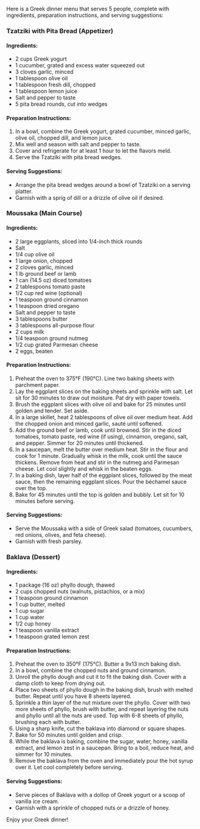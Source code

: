 Here is a Greek dinner menu that serves 5 people, complete with ingredients, preparation instructions, and serving suggestions:

### Tzatziki with Pita Bread (Appetizer)

#### Ingredients:
- 2 cups Greek yogurt
- 1 cucumber, grated and excess water squeezed out
- 3 cloves garlic, minced
- 1 tablespoon olive oil
- 1 tablespoon fresh dill, chopped
- 1 tablespoon lemon juice
- Salt and pepper to taste
- 5 pita bread rounds, cut into wedges

#### Preparation Instructions:
1. In a bowl, combine the Greek yogurt, grated cucumber, minced garlic, olive oil, chopped dill, and lemon juice.
2. Mix well and season with salt and pepper to taste.
3. Cover and refrigerate for at least 1 hour to let the flavors meld.
4. Serve the Tzatziki with pita bread wedges.

#### Serving Suggestions:
- Arrange the pita bread wedges around a bowl of Tzatziki on a serving platter.
- Garnish with a sprig of dill or a drizzle of olive oil if desired.

### Moussaka (Main Course)

#### Ingredients:
- 2 large eggplants, sliced into 1/4-inch thick rounds
- Salt
- 1/4 cup olive oil
- 1 large onion, chopped
- 2 cloves garlic, minced
- 1 lb ground beef or lamb
- 1 can (14.5 oz) diced tomatoes
- 2 tablespoons tomato paste
- 1/2 cup red wine (optional)
- 1 teaspoon ground cinnamon
- 1 teaspoon dried oregano
- Salt and pepper to taste
- 3 tablespoons butter
- 3 tablespoons all-purpose flour
- 2 cups milk
- 1/4 teaspoon ground nutmeg
- 1/2 cup grated Parmesan cheese
- 2 eggs, beaten

#### Preparation Instructions:
1. Preheat the oven to 375°F (190°C). Line two baking sheets with parchment paper.
2. Lay the eggplant slices on the baking sheets and sprinkle with salt. Let sit for 30 minutes to draw out moisture. Pat dry with paper towels.
3. Brush the eggplant slices with olive oil and bake for 25 minutes until golden and tender. Set aside.
4. In a large skillet, heat 2 tablespoons of olive oil over medium heat. Add the chopped onion and minced garlic, sauté until softened.
5. Add the ground beef or lamb, cook until browned. Stir in the diced tomatoes, tomato paste, red wine (if using), cinnamon, oregano, salt, and pepper. Simmer for 20 minutes until thickened.
6. In a saucepan, melt the butter over medium heat. Stir in the flour and cook for 1 minute. Gradually whisk in the milk, cook until the sauce thickens. Remove from heat and stir in the nutmeg and Parmesan cheese. Let cool slightly and whisk in the beaten eggs.
7. In a baking dish, layer half of the eggplant slices, followed by the meat sauce, then the remaining eggplant slices. Pour the béchamel sauce over the top.
8. Bake for 45 minutes until the top is golden and bubbly. Let sit for 10 minutes before serving.

#### Serving Suggestions:
- Serve the Moussaka with a side of Greek salad (tomatoes, cucumbers, red onions, olives, and feta cheese).
- Garnish with fresh parsley.

### Baklava (Dessert)

#### Ingredients:
- 1 package (16 oz) phyllo dough, thawed
- 2 cups chopped nuts (walnuts, pistachios, or a mix)
- 1 teaspoon ground cinnamon
- 1 cup butter, melted
- 1 cup sugar
- 1 cup water
- 1/2 cup honey
- 1 teaspoon vanilla extract
- 1 teaspoon grated lemon zest

#### Preparation Instructions:
1. Preheat the oven to 350°F (175°C). Butter a 9x13 inch baking dish.
2. In a bowl, combine the chopped nuts and ground cinnamon.
3. Unroll the phyllo dough and cut it to fit the baking dish. Cover with a damp cloth to keep from drying out.
4. Place two sheets of phyllo dough in the baking dish, brush with melted butter. Repeat until you have 8 sheets layered.
5. Sprinkle a thin layer of the nut mixture over the phyllo. Cover with two more sheets of phyllo, brush with butter, and repeat layering the nuts and phyllo until all the nuts are used. Top with 6-8 sheets of phyllo, brushing each with butter.
6. Using a sharp knife, cut the baklava into diamond or square shapes.
7. Bake for 50 minutes until golden and crisp.
8. While the baklava is baking, combine the sugar, water, honey, vanilla extract, and lemon zest in a saucepan. Bring to a boil, reduce heat, and simmer for 10 minutes.
9. Remove the baklava from the oven and immediately pour the hot syrup over it. Let cool completely before serving.

#### Serving Suggestions:
- Serve pieces of Baklava with a dollop of Greek yogurt or a scoop of vanilla ice cream.
- Garnish with a sprinkle of chopped nuts or a drizzle of honey.

Enjoy your Greek dinner!
